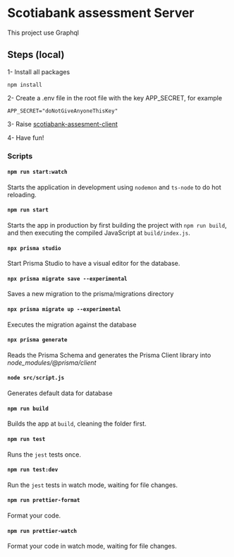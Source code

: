 # Scotiabank assessment Server

This project use Graphql

## Steps (local)

1- Install all packages

`npm install`

2- Create a .env file in the root file with the key APP_SECRET, for example

```
APP_SECRET="doNotGiveAnyoneThisKey"
```

3- Raise [scotiabank-assesment-client](https://github.com/adavis9012/scotiabank-assesment-client)

4- Have fun!

### Scripts

#### `npm run start:watch`

Starts the application in development using `nodemon` and `ts-node` to do hot reloading.

#### `npm run start`

Starts the app in production by first building the project with `npm run build`, and then executing the compiled JavaScript at `build/index.js`.

#### `npx prisma studio`

Start Prisma Studio to have a visual editor for the database.

#### `npx prisma migrate save --experimental`

Saves a new migration to the prisma/migrations directory

#### `npx prisma migrate up --experimental`

Executes the migration against the database

#### `npx prisma generate`

Reads the Prisma Schema and generates the Prisma Client library into *node_modules/@prisma/client* 

#### `node src/script.js`

Generates default data for database

#### `npm run build`

Builds the app at `build`, cleaning the folder first.

#### `npm run test`

Runs the `jest` tests once.

#### `npm run test:dev`

Run the `jest` tests in watch mode, waiting for file changes.

#### `npm run prettier-format`

Format your code.

#### `npm run prettier-watch`

Format your code in watch mode, waiting for file changes.

